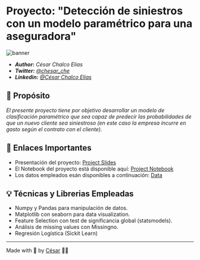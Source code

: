 # Proyecto: "Detección de siniestros con un modelo paramétrico para una aseguradora"

![banner](https://health.asu.edu/sites/default/files/styles/section_unit_hero/public/banner_hero.jpg?itok=1qb9k6Mx)


- ***Author:*** *César Chalco Elias*
- ***Twitter:*** *[@chesar_che](https://twitter.com/chesar_che)*
- ***Linkedin:*** *[@César Chalco Elías](https://www.linkedin.com/in/c%C3%A9sar-chalco-el%C3%ADas-759aa6199/)*

## 🎯 Propósito

*El presente proyecto tiene por objetivo desarrollar un modelo de clasificación paramétrico que sea capaz de predecir las probabilidades de que un nuevo cliente sea siniestroso (en este caso la empresa incurre en gasto según el contrato con el cliente).*

## 🔗 Enlaces Importantes

- Presentación del proyecto: [Project Slides](https://view.genial.ly/6275ade2b2633400185b7c6f/presentation-default-prediction-parametric-model)
- El Notebook del proyecto está disponible aquí: [Project Notebook](https://github.com/Chesar832/Deteccion-de-siniestros-con-modelo-parametrico/blob/master/Notebook.ipynb)
- Los datos empleados esán disponibles a continuación: [Data](https://github.com/Chesar832/Deteccion-de-siniestros-con-modelo-parametrico/tree/master/data)

## 💡 Técnicas y Librerias Empleadas

- Numpy y Pandas para manipulación de datos.
- Matplotlib con seaborn para data visualization.
- Feature Selection con test de significancia global (statsmodels).
- Análisis de missing values con Missingno.
- Regresión Logística (Sickit Learn)

--------------------------------------------------------------------

Made with 💙 by [César](https://github.com/Chesar832) 👨‍💻
